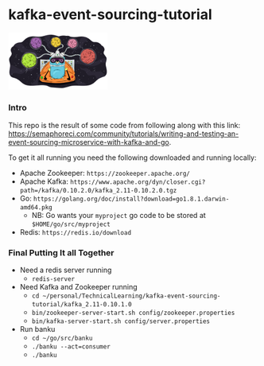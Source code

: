 # kafka-event-sourcing-tutorial

<img src="images/Writing_and_Testing_Event_Sourcing_Service_with_Kafka_in_Go.png" alt="Drawing" style="width: 200px;"/>

<!-- ![](images/Writing_and_Testing_Event_Sourcing_Service_with_Kafka_in_Go.png | width=100) -->

### Intro
This repo is the result of some code from following along with this link: https://semaphoreci.com/community/tutorials/writing-and-testing-an-event-sourcing-microservice-with-kafka-and-go. 

To get it all running you need the following downloaded and running locally: 
- Apache Zookeeper: `https://zookeeper.apache.org/`
- Apache Kafka: `https://www.apache.org/dyn/closer.cgi?path=/kafka/0.10.2.0/kafka_2.11-0.10.2.0.tgz`
- Go: `https://golang.org/doc/install?download=go1.8.1.darwin-amd64.pkg`
	- NB: Go wants your `myproject` go code to be stored at `$HOME/go/src/myproject`
- Redis: `https://redis.io/download`


### Final Putting It all Together
- Need a redis server running
	- `redis-server`
- Need Kafka and Zookeeper running
	- `cd ~/personal/TechnicalLearning/kafka-event-sourcing-tutorial/kafka_2.11-0.10.1.0`
	- `bin/zookeeper-server-start.sh config/zookeeper.properties`
	- `bin/kafka-server-start.sh config/server.properties`
- Run banku
	- `cd ~/go/src/banku`
	- `./banku --act=consumer`
	- `./banku`

